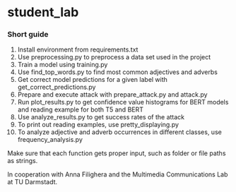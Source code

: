 # student_lab

### Short guide
1. Install environment from requirements.txt
2. Use preprocessing.py to preprocess a data set used in the project
3. Train a model using training.py
4. Use find_top_words.py to find most common adjectives and adverbs
5. Get correct model predictions for a given label with get_correct_predictions.py
6. Prepare and execute attack with prepare_attack.py and attack.py
7. Run plot_results.py to get confidence value histograms for BERT models and reading example for both T5 and BERT
8. Use analyze_results.py to get success rates of the attack
9. To print out reading examples, use pretty_displaying.py
10. To analyze adjective and adverb occurrences in different classes, use frequency_analysis.py

Make sure that each function gets proper input, such as folder or file paths as strings.

In cooperation with Anna Filighera and the Multimedia Communications Lab at TU Darmstadt.
